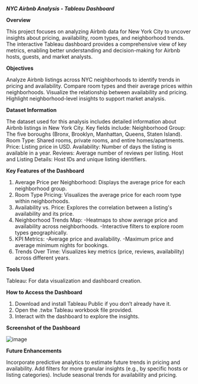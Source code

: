 _**NYC Airbnb Analysis - Tableau Dashboard**_

**Overview**

This project focuses on analyzing Airbnb data for New York City to uncover insights about pricing, availability, room types, and neighborhood trends. The interactive Tableau dashboard provides a comprehensive view of key metrics, enabling better understanding and decision-making for Airbnb hosts, guests, and market analysts.

**Objectives**

Analyze Airbnb listings across NYC neighborhoods to identify trends in pricing and availability.
Compare room types and their average prices within neighborhoods.
Visualize the relationship between availability and pricing.
Highlight neighborhood-level insights to support market analysis.

**Dataset Information**

The dataset used for this analysis includes detailed information about Airbnb listings in New York City. Key fields include:
Neighborhood Group: The five boroughs (Bronx, Brooklyn, Manhattan, Queens, Staten Island).
Room Type: Shared rooms, private rooms, and entire homes/apartments.
Price: Listing price in USD.
Availability: Number of days the listing is available in a year.
Reviews: Average number of reviews per listing.
Host and Listing Details: Host IDs and unique listing identifiers.

**Key Features of the Dashboard**

1. Average Price per Neighborhood: Displays the average price for each neighborhood group.
2. Room Type Pricing: Visualizes the average price for each room type within neighborhoods.
3. Availability vs. Price: Explores the correlation between a listing's availability and its price.
4. Neighborhood Trends Map:
  -Heatmaps to show average price and availability across neighborhoods.
  -Interactive filters to explore room types geographically.
5. KPI Metrics:
  -Average price and availability.
  -Maximum price and average minimum nights for bookings.
6. Trends Over Time: Visualizes key metrics (price, reviews, availability) across different years.

**Tools Used**

Tableau: For data visualization and dashboard creation.

**How to Access the Dashboard**

1. Download and install Tableau Public if you don’t already have it.
2. Open the .twbx Tableau workbook file provided.
3. Interact with the dashboard to explore the insights.

**Screenshot of the Dashboard**

![image](https://github.com/user-attachments/assets/d46468bc-91fc-4f6c-8574-412c871dcf02)

**Future Enhancements**

Incorporate predictive analytics to estimate future trends in pricing and availability.
Add filters for more granular insights (e.g., by specific hosts or listing categories).
Include seasonal trends for availability and pricing.
